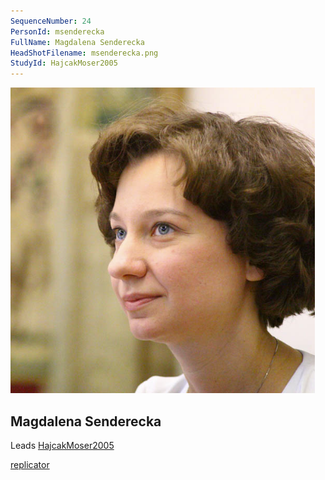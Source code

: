```yaml
---
SequenceNumber: 24
PersonId: msenderecka
FullName: Magdalena Senderecka
HeadShotFilename: msenderecka.png
StudyId: HajcakMoser2005
---
```


![headshot of researcher](/assets/images/headshots/msenderecka.png "Magdalena Senderecka")

## Magdalena Senderecka


Leads [HajcakMoser2005](/replications/HajcakMoser2005)



[replicator]("replicator")